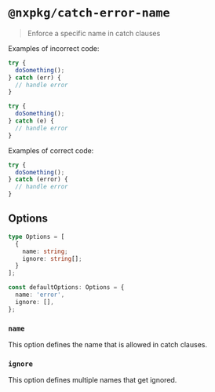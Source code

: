 # `@nxpkg/catch-error-name`

> Enforce a specific name in catch clauses

Examples of incorrect code:

```ts
try {
  doSomething();
} catch (err) {
  // handle error
}
```

```ts
try {
  doSomething();
} catch (e) {
  // handle error
}
```

Examples of correct code:

```ts
try {
  doSomething();
} catch (error) {
  // handle error
}
```

## Options

```ts
type Options = [
  {
    name: string;
    ignore: string[];
  }
];

const defaultOptions: Options = {
  name: 'error',
  ignore: [],
};
```

### `name`

This option defines the name that is allowed in catch clauses.

### `ignore`

This option defines multiple names that get ignored.
